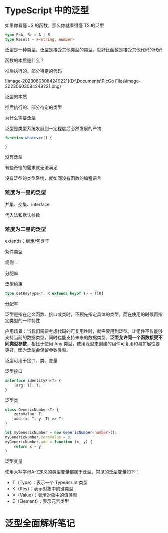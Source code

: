 # TypeScript 中的泛型





如果你看懂 JS 的函数，那么你就看得懂 TS 的泛型

```typescript
type F<A, B> = A | B
type Result = F<string, number>
```



泛型是一种类型，泛型是接受其他类型的类型。就好比函数是接受其他代码的代码



函数的本质是什么？

推后执行的、部分待定的代码

![image-20230603084249221](D:\Documents\PicGo Files\image-20230603084249221.png)



泛型的本质

推后执行的、部分待定的类型



为什么需要泛型

泛型是类型系统发展到一定程度后必然发展的产物

```typescript
function whatever() {

}
```

没有泛型

有些奇怪的需求就无法满足

没有泛型的类型系统，就如同没有函数的编程语言



### 难度为一星的泛型

并集、交集、interface

代入法和默认参数



### 难度为二星的泛型

extends：继承/包含于

条件类型

规则：

分配率











泛型约束

```typescript
type GetKeyType<T, K extends keyof T> = T[K]
```





分配率









泛型是指在定义函数、接口或类时，不预先指定具体的类型，而在使用的时候再指定类型的一种特性

应用场景：当我们需要考虑代码的可复用性时，就需要用到泛型。让组件不仅能够支持当前的数据类型，同时也能支持未来的数据类型。**泛型允许同一个函数接受不同类型参数**，相比于使用 Any 类型，使用泛型来创建的组件可复用和易扩展性要更好，因为泛型会保留参数类型。

泛型可用于接口、类、变量

泛型接口

```typescript
interface identityFn<T> {
	(arg: T): T;
}
```

泛型类

```typescript
class GenericNumber<T> {
    zeroValue: T;
    add:(x: T, y: T) => T;
}

let myGenericNumber = new GenericNumber<number>();
myGenericNumber.zeroValue = 0;
myGenericNumber.add = function (x, y) {
    return x + y
}
```

泛型变量

使用大写字母A-Z定义的类型变量都属于泛型，常见的泛型变量如下：

- T（Type）：表示一个 TypeScript 类型
- K（Key）：表示对象中的键类型
- V（Value）：表示对象中的值类型
- E（Element）：表示元素类型





# 泛型全面解析笔记

